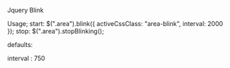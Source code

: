 Jquery Blink

Usage;
start:
  $(".area").blink({ activeCssClass: "area-blink", interval: 2000 });
stop:
  $(".area").stopBlinking();
  
  
defaults:

interval : 750
